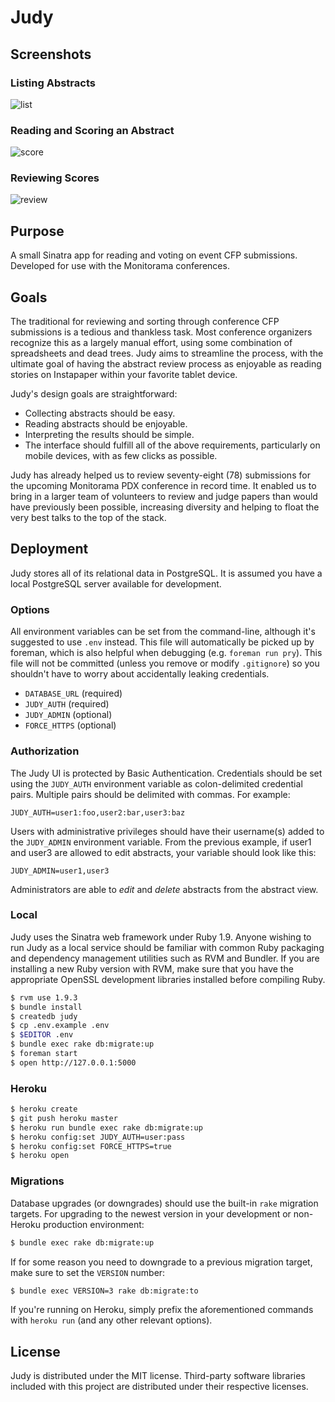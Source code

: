 # Judy

## Screenshots

### Listing Abstracts

![list](https://github.com/obfuscurity/judy/raw/master/screenshots/03_abstracts.png "List of Abstracts")

### Reading and Scoring an Abstract

![score](https://github.com/obfuscurity/judy/raw/master/screenshots/04_review.png "Reviewing an Abstract")

### Reviewing Scores

![review](https://github.com/obfuscurity/judy/raw/master/screenshots/05_results-mean.png "Scoring Results")

## Purpose

A small Sinatra app for reading and voting on event CFP submissions. Developed for use with the Monitorama conferences.

## Goals

The traditional for reviewing and sorting through conference CFP submissions is a tedious and thankless task. Most conference organizers recognize this as a largely manual effort, using some combination of spreadsheets and dead trees. Judy aims to streamline the process, with the ultimate goal of having the abstract review process as enjoyable as reading stories on Instapaper within your favorite tablet device.

Judy's design goals are straightforward:

* Collecting abstracts should be easy.
* Reading abstracts should be enjoyable.
* Interpreting the results should be simple.
* The interface should fulfill all of the above requirements, particularly on mobile devices, with as few clicks as possible.

Judy has already helped us to review seventy-eight (78) submissions for the upcoming Monitorama PDX conference in record time. It enabled us to bring in a larger team of volunteers to review and judge papers than would have previously been possible, increasing diversity and helping to float the very best talks to the top of the stack.

## Deployment

Judy stores all of its relational data in PostgreSQL. It is assumed you have a local PostgreSQL server available for development.

### Options

All environment variables can be set from the command-line, although it's suggested to use `.env` instead. This file will automatically be picked up by foreman, which is also helpful when debugging (e.g. `foreman run pry`). This file will not be committed (unless you remove or modify `.gitignore`) so you shouldn't have to worry about accidentally leaking credentials.

* `DATABASE_URL` (required)
* `JUDY_AUTH` (required)
* `JUDY_ADMIN` (optional)
* `FORCE_HTTPS` (optional)

### Authorization

The Judy UI is protected by Basic Authentication. Credentials should be set using the `JUDY_AUTH` environment variable as colon-delimited credential pairs. Multiple pairs should be delimited with commas. For example:

```
JUDY_AUTH=user1:foo,user2:bar,user3:baz
```

Users with administrative privileges should have their username(s) added to the `JUDY_ADMIN` environment variable. From the previous example, if user1 and user3 are allowed to edit abstracts, your variable should look like this:

```
JUDY_ADMIN=user1,user3
```

Administrators are able to *edit* and *delete* abstracts from the abstract view.

### Local

Judy uses the Sinatra web framework under Ruby 1.9. Anyone wishing to run Judy as a local service should be familiar with common Ruby packaging and dependency management utilities such as RVM and Bundler. If you are installing a new Ruby version with RVM, make sure that you have the appropriate OpenSSL development libraries installed before compiling Ruby.

```bash
$ rvm use 1.9.3
$ bundle install
$ createdb judy
$ cp .env.example .env
$ $EDITOR .env
$ bundle exec rake db:migrate:up
$ foreman start
$ open http://127.0.0.1:5000
```

### Heroku

```bash
$ heroku create
$ git push heroku master
$ heroku run bundle exec rake db:migrate:up
$ heroku config:set JUDY_AUTH=user:pass
$ heroku config:set FORCE_HTTPS=true
$ heroku open
```

### Migrations

Database upgrades (or downgrades) should use the built-in `rake` migration targets. For upgrading to the newest version in your development or non-Heroku production environment:

```bash
$ bundle exec rake db:migrate:up
```

If for some reason you need to downgrade to a previous migration target, make sure to set the `VERSION` number:

```bash
$ bundle exec VERSION=3 rake db:migrate:to
```

If you're running on Heroku, simply prefix the aforementioned commands with `heroku run` (and any other relevant options).

## License

Judy is distributed under the MIT license. Third-party software libraries included with this project are distributed under their respective licenses.
